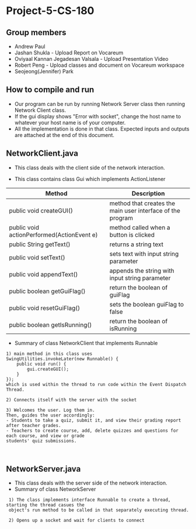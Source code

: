 # Project-5-CS-180
## Group members

- Andrew Paul 
- Jashan Shukla - Upload Report on Vocareum
- Oviyaal Kannan Jegadesan Valsala - Upload Presentation Video 
- Robert Peng - Upload classes and document on Vocareum workspace
- Seojeong(Jennifer) Park
##  How to compile and run 

- Our program can be run by running Network Server class then running Network Client class. 
- If the gui display shows "Error with socket", change the host name to whatever your host name is of your computer.
- All the implementation is done in that class. Expected inputs and outputs are attached at the end of this document. 

## NetworkClient.java

- This class deals with the client side of the network interaction.

- This class contains class Gui which implements ActionListener

|Method|Description|
|------|------|
|public void createGUI()|method that creates the main user interface of the program|
|public void actionPerformed(ActionEvent e)|method called when a button is clicked|
|public String getText()|returns a string text|
|public void setText()|sets text with input string parameter|
|public void appendText()|appends the string with input string parameter|
|public boolean getGuiFlag()|return the boolean of guiFlag|
|public void resetGuiFlag()|sets the boolean guiFlag to false|
|public boolean getIsRunning()|return the boolean of isRunning|


- Summary of class NetworkClient that implements Runnable

```
1) main method in this class uses 
SwingUtilities.invokeLater(new Runnable() {
    public void run() {
        gui.createGUI();
    }
}); 
which is used within the thread to run code within the Event Dispatch Thread.

2) Connects itself with the server with the socket

3) Welcomes the user. Log them in.
Then, guides the user accordingly: 
- Students to take a quiz, submit it, and view their grading report after teacher grades.
- Teachers to create course, add, delete quizzes and questions for each course, and view or grade 
students' quiz submissions.
    
   
```

## NetworkServer.java

- This class deals with the server side of the network interaction.
- Summary of class NetworkServer

```
 1) The class implements interface Runnable to create a thread, starting the thread casues the 
 object's run method to be called in that separately executing thread.
 
 2) Opens up a socket and wait for clients to connect
```





